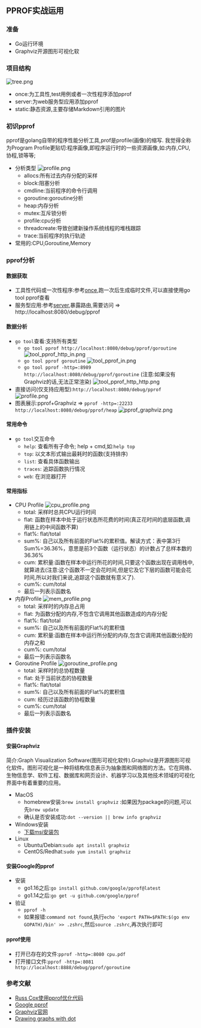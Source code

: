 ## PPROF实战运用

### 准备
- Go运行环境
- Graphviz开源图形可视化软

### 项目结构
![tree.png](./static/tree.png)
- once:为工具性,test用例或者一次性程序添加pprof
- server:为web服务型应用添加pprof
- static:静态资源,主要存储Markdown引用的图片

### 初识pprof
pprof是golang自带的程序性能分析工具,prof是profile(画像)的缩写.
我觉得全称为Program Profile更贴切:程序画像,即程序运行时的一些资源画像,如:内存,CPU,协程,锁等等;
- 分析类型
  ![profile.png](./static/profile_types.png)
    - allocs:所有过去内存分配的采样
    - block:阻塞分析
    - cmdline:当前程序的命令行调用
    - goroutine:goroutine分析
    - heap:内存分析
    - mutex:互斥锁分析
    - profile:cpu分析
    - threadcreate:导致创建新操作系统线程的堆栈跟踪
    - trace:当前程序的执行轨迹
- 常用的:CPU,Goroutine,Memory

### pprof分析

#### 数据获取
- 工具性代码或一次性程序:参考[once](./once/main.go),跑一次后生成临时文件,可以直接使用go tool pprof查看
- 服务型应用:参考[server](./server/main.go),暴露路由,需要访问 => http://localhost:8080/debug/pprof

#### 数据分析
- `go tool`查看:支持所有类型
  - `go tool pprof http://localhost:8080/debug/pprof/goroutine`
    ![tool_pprof_http_in.png](./static/tool_pprof_http_in.png)
  - `go tool pprof goroutine`
    ![tool_pprof_in.png](./static/tool_pprof_http_in.png)
  - `go tool pprof -http=:8989 http://localhost:8080/debug/pprof/goroutine` (注意:如果没有Graphviz的话,无法正常渲染)
    ![tool_pprof_http_http.png](./static/tool_pprof_http_http.png)
- 直接访问(仅支持应用型):`http://localhost:8080/debug/pprof`
  ![profile.png](./static/profile_types.png)
- 图表展示:pprof+Graphviz => `pprof -http=:22233 http://localhost:8080/debug/pprof/heap`
  ![pprof_graphviz.png](./static/pprof_graphviz.png)
  
#### 常用命令
- `go tool`交互命令
  - `help`: 查看所有子命令; help + cmd,如:`help top`
  - `top`: 以文本形式输出最耗时的函数(支持排序)
  - `list`: 查看具体函数输出
  - `traces`: 追踪函数执行情况
  - `web`: 在浏览器打开

#### 常用指标
- CPU Profile
![cpu_profile.png](./static/cpu_profile.png)
  - total: 采样时总共CPU运行时间
  - flat: 函数在样本中处于运行状态所花费的时间(真正花时间的底层函数,调用链上的中间函数不算)
  - flat%: flat/total
  - sum%: 自己以及所有前面的Flat%的累积值。解读方式：表中第3行Sum%=36.36%，意思是前3个函数（运行状态）的计数占了总样本数的36.36%
  - cum: 累积量:函数在样本中运行所花的时间,只要这个函数出现在调用栈中,就算进去(注意:这个函数不一定会花时间,但是它及它下层的函数可能会花时间,所以对我们来说,追踪这个函数就有意义了).
  - cum%: cum/total
  - 最后一列表示函数名
- 内存Profile
![mem_profile.png](./static/mem_profile.png)
  - total: 采样时的内存总占用
  - flat: 为函数分配的内存,不包含它调用其他函数造成的内存分配
  - flat%: flat/total
  - sum%: 自己以及所有前面的Flat%的累积值
  - cum: 累积量:函数在样本中运行所分配的内存,包含它调用其他函数分配的内存之和
  - cum%: cum/total
  - 最后一列表示函数名
- Goroutine Profile
![goroutine_profile.png](./static/goroutine_profile.png)
  - total: 采样时的总协程数量
  - flat: 处于当前状态的协程数量
  - flat%: flat/total
  - sum%: 自己以及所有前面的Flat%的累积值
  - cum: 经历过该函数的协程数量
  - cum%: cum/total
  - 最后一列表示函数名

### 插件安装

#### 安装Graphviz
简介:Graph Visualization Software(图形可视化软件).Graphviz是开源图形可视化软件。图形可视化是一种将结构信息表示为抽象图和网络图的方法。它在网络、生物信息学、软件工程、数据库和网页设计、机器学习以及其他技术领域的可视化界面中有着重要的应用。
- MacOS
    - homebrew安装:`brew install graphviz` :如果因为package的问题,可以先`brew update`
    - 确认是否安装成功:`dot --version || brew info graphviz`
- Windows安装
    - [下载msi安装包](https://graphviz.gitlab.io/_pages/Download/windows/graphviz-2.38.msi)
- Linux
    - Ubuntu/Debian:`sudo apt install graphviz`
    - CentOS/Redhat:`sudo yum install graphviz`
#### 安装Google的pprof
- 安装
    - go1.16之后:`go install github.com/google/pprof@latest`
    - go1.14之后:`go get -u github.com/google/pprof`
- 验证
    - `pprof -h`
    - 如果报错:`command not found`,执行`echo 'export PATH=$PATH:$(go env GOPATH)/bin' >> .zshrc`,然后`source .zshrc`,再次执行即可
#### pprof使用
- 打开已存在的文件:`pprof -http=:8080 cpu.pdf`
- 打开接口文件:`pprof -http=:8081 http://localhost:8888/debug/pprof/goroutine`



### 参考文献
- [Russ Cox使用pprof优化代码](https://go.dev/blog/pprof)
- [Google pprof](https://github.com/google/pprof)
- [Graphviz官网](https://www.graphviz.org/)
- [Drawing graphs with dot](https://www.graphviz.org/pdf/dotguide.pdf)